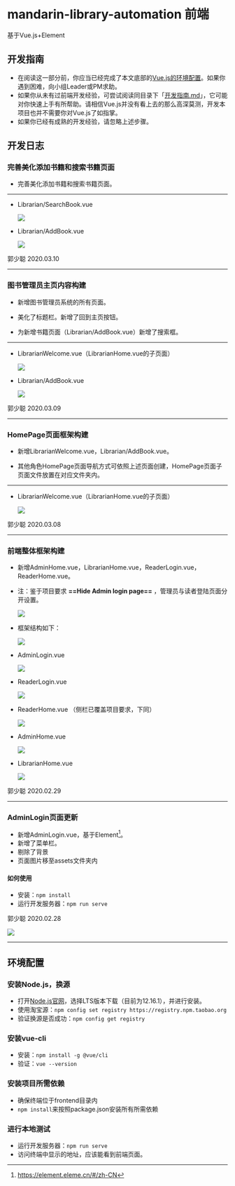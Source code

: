 # mandarin-library-automation 前端

基于Vue.js+Element

## 开发指南

- 在阅读这一部分前，你应当已经完成了本文底部的[Vue.js的环境配置](#环境配置)。如果你遇到困难，向小组Leader或PM求助。
- 如果你从未有过前端开发经验，可尝试阅读同目录下「[开发指南.md](./开发指南.md)」，它可能对你快速上手有所帮助。请相信Vue.js并没有看上去的那么高深莫测，开发本项目也并不需要你对Vue.js了如指掌。
- 如果你已经有成熟的开发经验，请忽略上述步骤。


## 开发日志

### 完善美化添加书籍和搜索书籍页面

- 完善美化添加书籍和搜索书籍页面。

------

- Librarian/SearchBook.vue

  ![](https://pic.guoshaocong.cn/uploads/small/5156f797e21fda67be7ffb77258444dc.jpg)

- Librarian/AddBook.vue

  ![](https://pic.guoshaocong.cn/uploads/small/5a079641693923bad4d69edf282969de.jpg)
  

郭少聪
2020.03.10

------

### 图书管理员主页内容构建

- 新增图书管理员系统的所有页面。

- 美化了标题栏。新增了回到主页按钮。

- 为新增书籍页面（Librarian/AddBook.vue）新增了搜索框。

------

- LibrarianWelcome.vue（LibrarianHome.vue的子页面）

  ![](https://pic.guoshaocong.cn/uploads/small/16db7c5cb55fc29e40542200b1d84c33.jpg)

- Librarian/AddBook.vue

  ![](https://pic.guoshaocong.cn/uploads/small/8bba48fa7a26059e6354363c958c748a.jpg)
  

郭少聪
2020.03.09

------


### HomePage页面框架构建

- 新增LibrarianWelcome.vue，Librarian/AddBook.vue。

- 其他角色HomePage页面导航方式可依照上述页面创建，HomePage页面子页面文件放置在对应文件夹内。

------


- LibrarianWelcome.vue（LibrarianHome.vue的子页面）

  ![](https://pic.guoshaocong.cn/uploads/small/4f03ad0b45355e9435a32e6ca7e0206d.jpg)
  

郭少聪
2020.03.08

------

### 前端整体框架构建

- 新增AdminHome.vue，LibrarianHome.vue，ReaderLogin.vue，ReaderHome.vue。

- 注：鉴于项目要求 **==Hide Admin login page==** ，管理员与读者登陆页面分开设置。

  ![](https://pic.guoshaocong.cn/uploads/big/17867e1089c040ed539e688ea980fe63.jpg)

- 框架结构如下：

  ![](https://pic.guoshaocong.cn/uploads/small/7da58cd82113e1f7e0b2ddc93053e1ba.jpg)
  
- AdminLogin.vue

  ![](https://pic.guoshaocong.cn/uploads/small/09d8ec3b7801d12787a732ccee45a7e5.jpg)
  
- ReaderLogin.vue

  ![](https://pic.guoshaocong.cn/uploads/small/89464bbdc0f4ad66b3a068742dd55825.jpg)
  
- ReaderHome.vue （侧栏已覆盖项目要求，下同）

  ![](https://pic.guoshaocong.cn/uploads/small/68bfc903d8dd4e45375f7e124aad4528.jpg)

- AdminHome.vue

  ![](https://pic.guoshaocong.cn/uploads/small/49cc6c76615dfb769e4d69273abdccae.jpg)

- LibrarianHome.vue

  ![](https://pic.guoshaocong.cn/uploads/small/6c9d696c6870515f62a97d1a5b1b14f7.jpg)

郭少聪
2020.02.29

------


### AdminLogin页面更新

- 新增AdminLogin.vue，基于Element[^1]。
- 新增了菜单栏。
- 剔除了背景
- 页面图片移至assets文件夹内

[^1]: https://element.eleme.cn/#/zh-CN

#### 如何使用

- 安装：`npm install`
- 运行开发服务器：`npm run serve`

郭少聪
2020.02.28

<img src="https://pic.guoshaocong.cn/uploads/small/01c984ecd3ddd480dd1ceba3c50cf8fa.jpg">

------


## 环境配置

### 安装Node.js，换源

- 打开[Node.js官网](https://nodejs.org/en/)，选择LTS版本下载（目前为12.16.1），并进行安装。
- 使用淘宝源：`npm config set registry https://registry.npm.taobao.org`
- 验证换源是否成功：`npm config get registry`

### 安装vue-cli

- 安装：`npm install -g @vue/cli`
- 验证：`vue --version`

### 安装项目所需依赖

- 确保终端位于frontend目录内
- `npm install`来按照package.json安装所有所需依赖

### 进行本地测试

- 运行开发服务器：`npm run serve`
- 访问终端中显示的地址，应该能看到前端页面。
